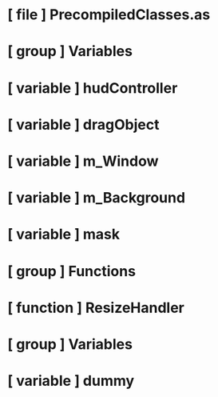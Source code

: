 # [ file ] PrecompiledClasses.as

# [ group ] Variables

# [ variable ] hudController

# [ variable ] dragObject

# [ variable ] m_Window

# [ variable ] m_Background

# [ variable ] mask

# [ group ] Functions

# [ function ] ResizeHandler

# [ group ] Variables

# [ variable ] dummy

